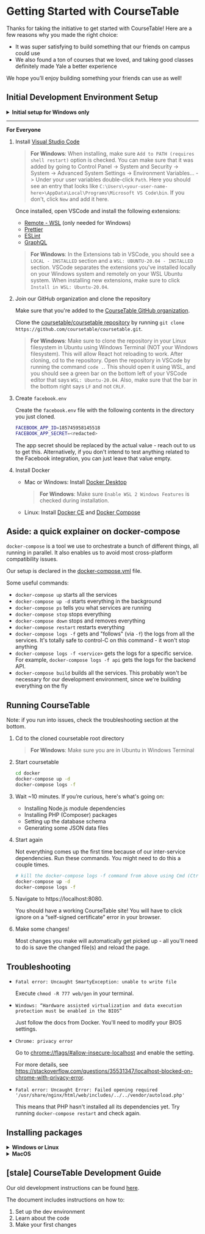 # Getting Started with CourseTable

Thanks for taking the initiative to get started with CourseTable! Here are a few reasons why you made the right choice:

- It was super satisfying to build something that our friends on campus could use
- We also found a ton of courses that we loved, and taking good classes definitely made Yale a better experience

We hope you’ll enjoy building something your friends can use as well!

## Initial Development Environment Setup

<details>
  <summary><strong>Initial setup for Windows only</strong></summary>

Cause Windows is a special little baby, there's some things we got to do to get this working correctly.

1. Install [Windows Terminal](https://docs.microsoft.com/en-us/windows/terminal/get-started)

1. Install [Windows Subsystem for Linux](https://docs.microsoft.com/en-us/windows/wsl/install-win10) (Ubuntu 20.04 LTS)

   Follow Steps 1 - 6 at the link above.

   For Step 6, download [Ubuntu 20.04 LTS](https://www.microsoft.com/en-us/p/ubuntu-2004-lts/9n6svws3rx71?rtc=1).

</details>

---

**For Everyone**

1. Install [Visual Studio Code](https://code.visualstudio.com/Download)

   > **For Windows**: When installing, make sure `Add to PATH (requires shell restart)` option is checked. You can make sure that it was added by going to Control Panel -> System and Security -> System -> Advanced System Settings -> Environment Variables... -> Under your user variables double-click `Path`. Here you should see an entry that looks like `C:\Users\<your-user-name-here>\AppData\Local\Programs\Microsoft VS Code\bin`. If you don't, click `New` and add it here.

   Once installed, open VSCode and install the following extensions:

   - [Remote - WSL](https://marketplace.visualstudio.com/items?itemName=ms-vscode-remote.remote-wsl) (only needed for Windows)
   - [Prettier](https://marketplace.visualstudio.com/items?itemName=esbenp.prettier-vscode)
   - [ESLint](https://marketplace.visualstudio.com/items?itemName=dbaeumer.vscode-eslint)
   - [GraphQL](https://marketplace.visualstudio.com/items?itemName=GraphQL.vscode-graphql)

   > **For Windows**: In the Extensions tab in VSCode, you should see a `LOCAL - INSTALLED` section and a `WSL: UBUNTU-20.04 - INSTALLED` section. VSCode separates the extensions you've installed locally on your Windows system and remotely on your WSL Ubuntu system. When installing new extensions, make sure to click `Install in WSL: Ubuntu-20.04`.

2. Join our GitHub organization and clone the repository

   Make sure that you're added to the [CourseTable GitHub organization](https://github.com/coursetable).

   Clone the [coursetable/coursetable repository](https://github.com/coursetable/coursetable) by running `git clone https://github.com/coursetable/coursetable.git`.

   > **For Windows**: Make sure to clone the repository in your Linux filesystem in Ubuntu using Windows Terminal (NOT your Windows filesystem). This will allow React hot reloading to work.
   > After cloning, cd to the repository. Open the repository in VSCode by running the command `code .`. This should open it using WSL, and you should see a green bar on the bottom left of your VSCode editor that says `WSL: Ubuntu-20.04`. Also, make sure that the bar in the bottom right says `LF` and not `CRLF`.

3. Create `facebook.env`

   Create the `facebook.env` file with the following contents in the directory you just cloned.

   ```sh
   FACEBOOK_APP_ID=185745958145518
   FACEBOOK_APP_SECRET=<redacted>
   ```

   The app secret should be replaced by the actual value - reach out to us to get this. Alternatively, if you don't intend to test anything related to the Facebook integration, you can just leave that value empty.

4. Install Docker

   - Mac or Windows: Install [Docker Desktop](https://www.docker.com/products/docker-desktop)

     > **For Windows**: Make sure `Enable WSL 2 Windows Features` is checked during installation.

   - Linux: Install [Docker CE](https://docs.docker.com/engine/install/)
     and [Docker Compose](https://docs.docker.com/compose/install/)

## Aside: a quick explainer on docker-compose

`docker-compose` is a tool we use to orchestrate a bunch of different things, all running in parallel. It also enables us to avoid most cross-platform compatibility issues.

Our setup is declared in the [docker-compose.yml](../docker/docker-compose.yml) file.

Some useful commands:

- `docker-compose up` starts all the services
- `docker-compose up -d` starts everything in the background
- `docker-compose ps` tells you what services are running
- `docker-compose stop` stops everything
- `docker-compose down` stops and removes everything
- `docker-compose restart` restarts everything
- `docker-compose logs -f` gets and "follows" (via `-f`) the logs from all the services. It's totally safe to control-C on this command - it won't stop anything
- `docker-compose logs -f <service>` gets the logs for a specific service. For example, `docker-compose logs -f api` gets the logs for the backend API.
- `docker-compose build` builds all the services. This probably won't be necessary for our development environment, since we're building everything on the fly

## Running CourseTable

Note: if you run into issues, check the troubleshooting section at the bottom.

1. Cd to the cloned coursetable root directory

   > **For Windows**: Make sure you are in Ubuntu in Windows Terminal

2. Start coursetable

   ```sh
   cd docker
   docker-compose up -d
   docker-compose logs -f
   ```

3. Wait ~10 minutes. If you’re curious, here's what's going on:

   - Installing Node.js module dependencies
   - Installing PHP (Composer) packages
   - Setting up the database schema
   - Generating some JSON data files

4. Start again

   Not everything comes up the first time because of our inter-service dependencies. Run these commands. You might need to do this a couple times.

   ```sh
   # kill the docker-compose logs -f command from above using Cmd (Ctrl) + C
   docker-compose up -d
   docker-compose logs -f
   ```

5. Navigate to https://localhost:8080.

   You should have a working CourseTable site! You will have to click ignore on a “self-signed certificate” error in your browser.

6. Make some changes!

   Most changes you make will automatically get picked up - all you'll need to do is save the changed file(s) and reload the page.

## Troubleshooting

- `Fatal error: Uncaught SmartyException: unable to write file`

  Execute `chmod -R 777 web/gen` in your terminal.

- `Windows: “Hardware assisted virtualization and data execution protection must be enabled in the BIOS”`

  Just follow the docs from Docker. You'll need to modify your BIOS settings.

- `Chrome: privacy error`

  Go to [chrome://flags/#allow-insecure-localhost](chrome://flags/#allow-insecure-localhost) and enable the setting.

  For more details, see https://stackoverflow.com/questions/35531347/localhost-blocked-on-chrome-with-privacy-error.

- `Fatal error: Uncaught Error: Failed opening required '/usr/share/nginx/html/web/includes/../../vendor/autoload.php'`

  This means that PHP hasn't installed all its dependencies yet. Try running `docker-compose restart` and check again.

## Installing packages

<details>
  <summary><strong>Windows or Linux</strong></summary>

To be honest, I haven't tried this on Linux but it should technically be the same as WSL right? If you're having problems, let us know.

1. Install [nvm, node.js, and npm](https://docs.microsoft.com/en-us/windows/nodejs/setup-on-wsl2#install-nvm-nodejs-and-npm)

   Follow Steps 1 - 9 at the link above.

   > For Windows: If you get an error that looks like this `bash: /mnt/c/Program Files/nodejs/npm: /bin/sh^M: bad interpreter: No such file or directory`, then try following the instructions [here](https://hackmd.io/@badging/wsl2#Troubleshooting-PATH).

1. Run `npm install --global yarn`

1. Make sure you're in the correct subdirectory (e.g. `/frontend`)

1. Install your package by running `yarn add <package>`

</details>

<details>
  <summary><strong>MacOS</strong></summary>

1. Run `brew install yarn` (Why's it so easy for Mac users this isn't fair.)

1. Make sure you're in the correct subdirectory (e.g. `/frontend`)

1. Install your package by running `yarn add <package>`

</details>

## [stale] CourseTable Development Guide

Our old development instructions can be found [here](https://docs.google.com/document/d/1M0Gp8Qtaik8roGYYknDDEzAAOwP3YBj0mX1pvCy-uOI/edit?usp=sharing).

The document includes instructions on how to:

1.  Set up the dev environment
2.  Learn about the code
3.  Make your first changes
